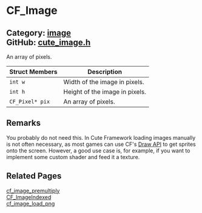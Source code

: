 [//]: # (This file is automatically generated by Cute Framework's docs parser.)
[//]: # (Do not edit this file by hand!)
[//]: # (See: https://github.com/RandyGaul/cute_framework/blob/master/samples/docs_parser.cpp)
[](../header.md ':include')

# CF_Image

Category: [image](/api_reference?id=image)  
GitHub: [cute_image.h](https://github.com/RandyGaul/cute_framework/blob/master/include/cute_image.h)  
---

An array of pixels.

Struct Members | Description
--- | ---
`int w` | Width of the image in pixels.
`int h` | Height of the image in pixels.
`CF_Pixel* pix` | An array of pixels.

## Remarks

You probably do not need this. In Cute Framework loading images manually is not often
necessary, as most games can use CF's [Draw API](https://randygaul.github.io/cute_framework/#/topics/drawing) to get sprites onto the screen.
However, a good use case is, for example, if you want to implement some custom shader and feed it a texture.

## Related Pages

[cf_image_premultiply](/image/cf_image_premultiply.md)  
[CF_ImageIndexed](/image/cf_imageindexed.md)  
[cf_image_load_png](/image/cf_image_load_png.md)  

